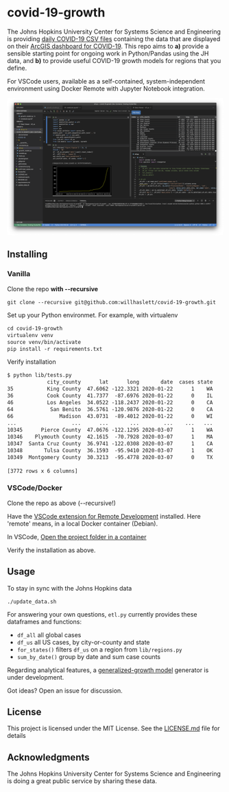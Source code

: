 # covid-19-growth

The Johns Hopkins University Center for Systems Science and Engineering is providing
[daily COVID-19 CSV files](https://github.com/CSSEGISandData/COVID-19) containing the data that are
displayed on their
[ArcGIS dashboard for COVID-19](https://gisanddata.maps.arcgis.com/apps/opsdashboard/index.html#/bda7594740fd40299423467b48e9ecf6).
This repo aims to **a)** provide a sensible starting point for ongoing work in Python/Pandas using
the JH data, and **b)** to provide useful COVID-19 growth models for regions that you define.

For VSCode users, available as a self-contained, system-independent environment using Docker Remote with Jupyter Notebook integration.

![Screenshot](.screenshot.png)

## Installing
### Vanilla

Clone the repo **with --recursive**
```
git clone --recursive git@github.com:willhaslett/covid-19-growth.git
```

Set up your Python environmet. For example, with virtualenv
```
cd covid-19-growth
virtualenv venv
source venv/bin/activate
pip install -r requirements.txt
```
Verify installation
```
$ python lib/tests.py
             city_county      lat      long       date  cases state
35           King County  47.6062 -122.3321 2020-01-22      1    WA
36           Cook County  41.7377  -87.6976 2020-01-22      0    IL
46           Los Angeles  34.0522 -118.2437 2020-01-22      0    CA
64            San Benito  36.5761 -120.9876 2020-01-22      0    CA
66               Madison  43.0731  -89.4012 2020-01-22      0    WI
...                  ...      ...       ...        ...    ...   ...
10345      Pierce County  47.0676 -122.1295 2020-03-07      1    WA
10346    Plymouth County  42.1615  -70.7928 2020-03-07      1    MA
10347  Santa Cruz County  36.9741 -122.0308 2020-03-07      1    CA
10348       Tulsa County  36.1593  -95.9410 2020-03-07      1    OK
10349  Montgomery County  30.3213  -95.4778 2020-03-07      0    TX

[3772 rows x 6 columns]
```

### VSCode/Docker

Clone the repo as above (--recursive!)

Have the [VSCode extension for Remote Development](https://marketplace.visualstudio.com/items?itemName=ms-vscode-remote.vscode-remote-extensionpack) installed. Here 'remote' means, in a local Docker container (Debian).

In VSCode, [Open the project folder in a container](https://code.visualstudio.com/docs/remote/containers#_quick-start-open-an-existing-folder-in-a-container)

Verify the installation as above.

## Usage

To stay in sync with the Johns Hopkins data
```
./update_data.sh
```

For answering your own questions, `etl.py` currently provides these dataframes and functions:
* `df_all` all global cases
* `df_us` all US cases, by city-or-county and state
* `for_states()` filters `df_us` on a region from `lib/regions.py`
* `sum_by_date()` group by date and sum case counts 

Regarding analytical features, a [generalized-growth model](https://www.sciencedirect.com/science/article/pii/S1755436516000037)
generator is under development.

Got ideas? Open an issue for discussion.

## License

This project is licensed under the MIT License. See the [LICENSE.md](LICENSE.md) file for details

## Acknowledgments

The Johns Hopkins University Center for Systems Science and Engineering is doing a great public service by sharing these data.
